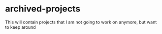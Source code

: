 archived-projects
=================

This will contain projects that I am not going to work on anymore, but want to keep around
